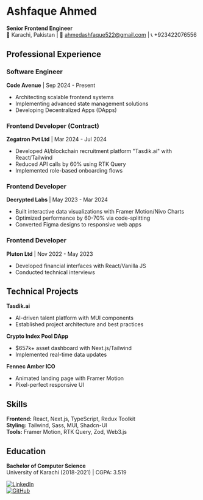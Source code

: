 # Ashfaque Ahmed  
**Senior Frontend Engineer**  
📍 Karachi, Pakistan | 📧 ahmedashfaque522@gmail.com | 📞 +923422076556  

## Professional Experience  

### Software Engineer  
**Code Avenue** | Sep 2024 - Present  
- Architecting scalable frontend systems  
- Implementing advanced state management solutions
- Developing Decentralized Apps (DApps)

### Frontend Developer (Contract)  
**Zegatron Pvt Ltd** | Mar 2024 - Jul 2024  
- Developed AI/blockchain recruitment platform "Tasdik.ai" with React/Tailwind  
- Reduced API calls by 60% using RTK Query  
- Implemented role-based onboarding flows  

### Frontend Developer  
**Decrypted Labs** | May 2023 - Mar 2024  
- Built interactive data visualizations with Framer Motion/Nivo Charts  
- Optimized performance by 60-70% via code-splitting  
- Converted Figma designs to responsive web apps  

### Frontend Developer  
**Pluton Ltd** | Nov 2022 - May 2023  
- Developed financial interfaces with React/Vanilla JS  
- Conducted technical interviews  

## Technical Projects  

**Tasdik.ai**  
- AI-driven talent platform with MUI components  
- Established project architecture and best practices  

**Crypto Index Pool DApp**  
- $657k+ asset dashboard with Next.js/Tailwind  
- Implemented real-time data updates  

**Fennec Amber ICO**  
- Animated landing page with Framer Motion  
- Pixel-perfect responsive UI  

## Skills  

**Frontend:** React, Next.js, TypeScript, Redux Toolkit  
**Styling:** Tailwind, Sass, MUI, Shadcn-UI  
**Tools:** Framer Motion, RTK Query, Zod, Web3.js  

## Education  
**Bachelor of Computer Science**  
University of Karachi (2018-2021) | CGPA: 3.519  

[![LinkedIn](https://img.shields.io/badge/LinkedIn-Connect-blue)](https://linkedin.com/in/ashfaqueahmedtunio)  
[![GitHub](https://img.shields.io/badge/GitHub-Repositories-black)](https://github.com/ashfaqueahmed)
